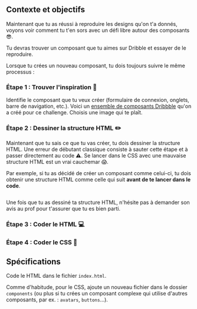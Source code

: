 ## Contexte et objectifs

Maintenant que tu as réussi à reproduire les designs qu'on t'a donnés, voyons voir comment tu t'en sors avec un défi libre autour des composants 😎.

Tu devras trouver un composant que tu aimes sur Dribble et essayer de le reproduire.

Lorsque tu crées un nouveau composant, tu dois toujours suivre le même processus :

### Étape 1 : Trouver l'inspiration 🤔

Identifie le composant que tu veux créer (formulaire de connexion, onglets, barre de navigation, etc.). Voici un [ensemble de composants Dribbble](https://dribbble.com/arthur-littm/buckets/1030911-Open-Component-Challenge) qu'on a créé pour ce challenge. Choisis une image qui te plaît.

### Étape 2 : Dessiner la structure HTML ✏️

Maintenant que tu sais ce que tu vas créer, tu dois dessiner la structure HTML. Une erreur de débutant classique consiste à sauter cette étape et à passer directement au code ⚠️. Se lancer dans le CSS avec une mauvaise structure HTML est un vrai cauchemar 😱.

Par exemple, si tu as décidé de créer un composant comme celui-ci, tu dois obtenir une structure HTML comme celle qui suit **avant de te lancer dans le code**.

<div class="text-center">
  <img src="https://raw.githubusercontent.com/lewagon/fullstack-images/master/frontend/open-component-challenge-structure.png" alt="">
</div>

Une fois que tu as dessiné ta structure HTML, n'hésite pas à demander son avis au prof pour t'assurer que tu es bien parti.

### Étape 3 : Coder le HTML 💻

### Étape 4 : Coder le CSS 💅

## Spécifications

Code le HTML dans le fichier `index.html`.

Comme d'habitude, pour le CSS, ajoute un nouveau fichier dans le dossier `components` (ou plus si tu crées un composant complexe qui utilise d'autres composants, par ex. : `avatars`, `buttons`…).
